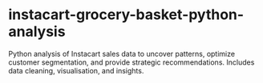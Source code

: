# instacart-grocery-basket-python-analysis
Python analysis of Instacart sales data to uncover patterns, optimize customer segmentation, and provide strategic recommendations. Includes data cleaning, visualisation, and insights.
